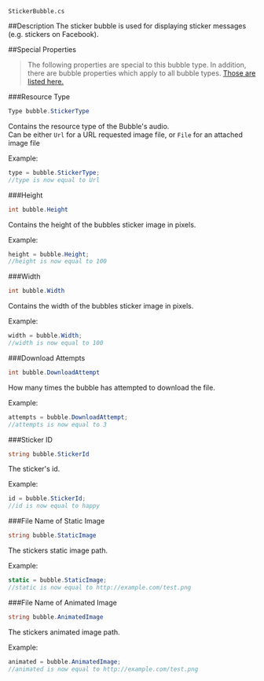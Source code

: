 ```
StickerBubble.cs
```

##Description
The sticker bubble is used for displaying sticker messages (e.g. stickers on Facebook).  

##Special Properties
> The following properties are special to this bubble type. In addition, there are bubble properties which apply to all bubble types. [Those are listed here.](//github.com/Disa-im/DisaOpenSource/wiki/Bubble-Properties)

###Resource Type
```c#
Type bubble.StickerType
```
Contains the resource type of the Bubble's audio.  
Can be either `Url` for a URL requested image file, or `File` for an attached image file

Example:
```c#
type = bubble.StickerType;
//type is now equal to Url
```

###Height
```c#
int bubble.Height
```
Contains the height of the bubbles sticker image in pixels.

Example:
```c#
height = bubble.Height;
//height is now equal to 100
```

###Width
```c#
int bubble.Width
```
Contains the width of the bubbles sticker image in pixels.

Example:
```c#
width = bubble.Width;
//width is now equal to 100
```

###Download Attempts
```c#
int bubble.DownloadAttempt
```
How many times the bubble has attempted to download the file. 

Example:
```c#
attempts = bubble.DownloadAttempt;
//attempts is now equal to 3
```

###Sticker ID
```c#
string bubble.StickerId
```
The sticker's id.

Example:
```c#
id = bubble.StickerId;
//id is now equal to happy
```

###File Name of Static Image
```c#
string bubble.StaticImage
```
The stickers static image path.

Example:
```c#
static = bubble.StaticImage;
//static is now equal to http://example.com/test.png
```

###File Name of Animated Image
```c#
string bubble.AnimatedImage
```
The stickers animated image path.

Example:
```c#
animated = bubble.AnimatedImage;
//animated is now equal to http://example.com/test.png
```